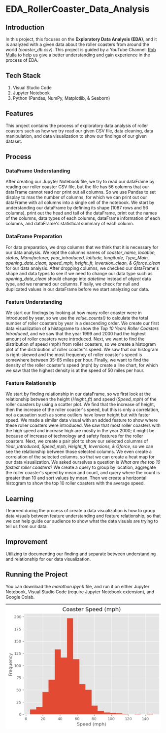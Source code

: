 # EDA_RollerCoaster_Data_Analysis

## Introduction
In this project, this focuses on the **Exploratory Data Analysis (EDA)**, and it is analyzed with a given data about the roller coasters from around the world *(coaster_db.csv)*. 
This project is guided by a YouTube Channel: [Rob Mulla](https://www.youtube.com/watch?v=xi0vhXFPegw&ab_channel=RobMulla) to help us give a better understanding and gain
experience in the process of EDA. 

## Tech Stack
1. Visual Studio Code
2. Jupyter Notebook
3. Python (Pandas, NumPy, Matplotlib, & Seaborn)

## Features
This project contains the process of exploratory data analysis of roller coasters such as how we try read our given CSV file, data cleaning, data manipulation, and data visualization
to show our findings of our given dataset. 

## Process
### DataFrame Understanding
After creating our Jupyter Notebook file, we try to read our dataFrame by reading our roller coaster CSV file, but the file has 56 columns that our dataFrame cannot
read nor print out all columns. So we use Pandas to set display to max the number of columns, for which we can print out our dataFrame with all columns into a single cell of the notebook. 
We start by understanding our dataFrame by defining its shape (1087 rows and 56 columns), print out the head and tail of the dataFrame, print out the names of the columns, data types of each columns, 
dataFrame information of each columns, and dataFrame's statistical summary of each column. 

### DataFrame Preparation
For data preparation, we drop columns that we think that it is necessary for our data analysis. We kept the 
columns names of *coaster_name, location, status, Manufacturer, year_introduced, latitude, longitude, Type_Main, opening_date_clean, speed_mph, height_ft, Inversion_clean, & Gforce_clean* for our data analysis.
After dropping columns, we checked our dataFrame's shape and data types to see if we need to change our data type such as *opening_date_clean* should change into *datetime* instead of *object* data type, and we 
renamed our columns. Finally, we check for null and duplicated values in our dataFrame before we start analyzing our data.
 
### Feature Understanding
We start our findings by looking at how many roller coaster were in introduced by year, so we use the *value_counts()* to 
calculate the total number of roller coasters by year in a descending order. We create our first data visualization of a histograme to show the *Top 10 Years Roller Coasters Introduced*, and we saw that
the year 1999 and 2000 had the highest amount of roller coasters were introduced. Next, we want to find the distribution of speed (mph) from roller coasters, so we create 
a histogram plot of the distribution of roller coaster's speed. We saw that our histogram is right-skewed and the most frequency of roller coaster's speed is somewhere between 35-65 miles per hour. 
Finally, we want to find the density of the roller coaster's speed (mph) by create a line chart, for which we saw that the highest density is at the speed of 50 miles per hour.

### Feature Relationship
We start by finding relationship in our dataFrame, so we first look at the relationship between the height (*Height_ft*) and speed (*Speed_mph*) of the roller coasters by using a scatter plot. We find that the 
increase of height, then the increase of the roller coaster's speed, but this is only a correlation, not a causation such as some outliers have lower height but with faster speed. 
We made a similar data visual with an added feature to show where these roller coasters were introduced. We saw that most roller coasters with the high speed and increase high are mostly in the year 2000;
it might be because of increase of technology and safety features for the roller coasters. 
Next, we create a pair plot to show our selected columms of *Year_Introduced, Speed_mph, Height_ft, Inversions, & Gforce*, so we can
see the relationship between those selected columns. We even create a correlation of the selected columns, so that we can create a heat map for our data 
visualization. We asked ourselves a question is *What are the top 10 fastest roller coasters*? We create a query to group by location, aggregate the roller coaster's speed by mean and count, and query where the 
count is greater than 10 and sort values by mean. Then we create a horizontal histogram to show the top 10 roller coasters with the average speed.  

## Learning
I learned during the process of create a data visualization is how to group data visuals between feature understanding and feature relationship,
so that we can help guide our audience to show what the data visuals are trying to tell us from our data. 

## Improvement
Utilizing to documenting our finding and separate between understanding and relationship for our data visualization.

## Running the Project
You can download the *marathon.ipynb* file, and run it on either Jupyter Notebook, Visual Studio
Code (require Jupyter Notebook extension), and Google Colab.

![Alt text for image](img/roller_coaster_visual.png)